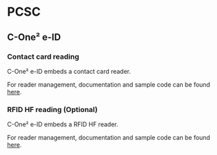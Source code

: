 PCSC
====

C-One² e-ID
-----------

### Contact card reading

C-One² e-ID embeds a contact card reader.

For reader management, documentation and sample code can be found [here](https://github.com/Coppernic/PcscSample).

### RFID HF reading (Optional)

C-One² e-ID embeds a RFID HF reader.

For reader management, documentation and sample code can be found [here](https://github.com/Coppernic/PcscSample).
